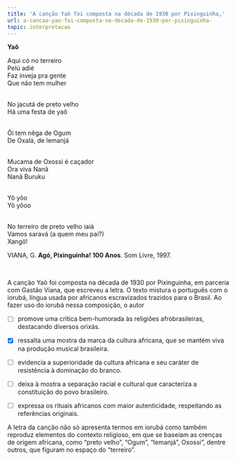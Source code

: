 ```yaml
---
title: 'A canção Yaô foi composta na década de 1930 por Pixinguinha,'
url: a-cancao-yao-foi-composta-na-decada-de-1930-por-pixinguinha-
topic: interpretacao
---
```



**Yaô**

Aqui có no terreiro\
Pelú adié\
Faz inveja pra gente\
Que não tem mulher

\
No jacutá de preto velho\
Há uma festa de yaô

\
Ôi tem nêga de Ogum\
De Oxalá, de lemanjá

\
Mucama de Oxossi é caçador\
Ora viva Nanã\
Nanã Buruku

\
Yô yôo\
Yô yôoo

\
No terreiro de preto velho iaiá\
Vamos saravá (a quem meu pai?)\
Xangô!

VIANA, G. **Agó, Pixinguinha! 100 Anos**. Som Livre, 1997.

 

A canção Yaô foi composta na década de 1930 por Pixinguinha, em parceria com Gastão Viana, que escreveu a letra. O texto mistura o português com o iorubá, língua usada por africanos escravizados trazidos para o Brasil. Ao fazer uso do iorubá nessa composição, o autor



- [ ] promove uma crítica bem-humorada às religiões afrobrasileiras, destacando diversos orixás.
- [x] ressalta uma mostra da marca da cultura africana, que se mantém viva na produção musical brasileira.
- [ ] evidencia a superioridade da cultura africana e seu caráter de resistência à dominação do branco.
- [ ] deixa à mostra a separação racial e cultural que caracteriza a constituição do povo brasileiro.
- [ ] expressa os rituais africanos com maior autenticidade, respeitando as referências originais.


A letra da canção não só apresenta termos em iorubá como também reproduz elementos do contexto religioso, em que se baseiam as crenças de origem africana, como “preto velho”, “Ogum”, “Iemanjá”, Oxossi”, dentre outros, que figuram no espaço do “terreiro”.
